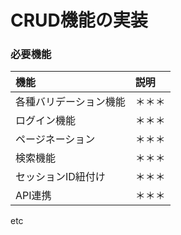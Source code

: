 # CRUD機能の実装

### 必要機能

|機能|説明|
|:--|:--|
|各種バリデーション機能|＊＊＊|
|ログイン機能|＊＊＊|
|ページネーション|＊＊＊|
|検索機能|＊＊＊|
|セッションID紐付け|＊＊＊|
|API連携|＊＊＊|

etc
